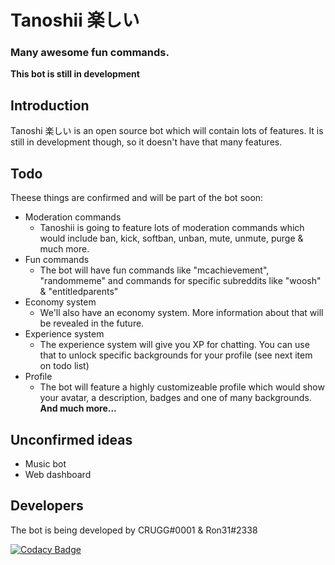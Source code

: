 # Tanoshii 楽しい
### Many awesome fun commands.
**This bot is still in development**

## Introduction
Tanoshi 楽しい is an open source bot which will contain lots of features. It is still in development though, so it doesn't have that many features.

## Todo
Theese things are confirmed and will be part of the bot soon:
* Moderation commands
	* Tanoshii is going to feature lots of moderation commands which would include ban, kick, softban, unban, mute, unmute, purge & much more.
* Fun commands
	* The bot will have fun commands like "mcachievement", "randommeme" and commands for specific subreddits like "woosh" & "entitledparents"
* Economy system
	* We'll also have an economy system. More information about that will be revealed in the future.
* Experience system
	* The experience system will give you XP for chatting. You can use that to unlock specific backgrounds for your profile (see next item on todo list)
* Profile
	* The bot will feature a highly customizeable profile which would show your avatar, a description, badges and one of many backgrounds.
**And much more...**

## Unconfirmed ideas
* Music bot
* Web dashboard

## Developers
The bot is being developed by CRUGG#0001 & Ron31#2338

[![Codacy Badge](https://api.codacy.com/project/badge/Grade/8fc7a5226c9f45c6b143f723302b13c9)](https://app.codacy.com/app/OfficialCRUGG/manageme_2?utm_source=github.com&utm_medium=referral&utm_content=mm-discord/manageme&utm_campaign=Badge_Grade_Dashboard)

